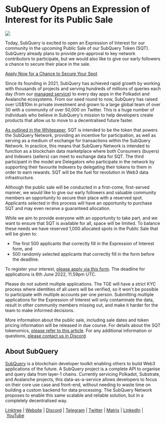 # SubQuery Opens an Expression of Interest for its Public Sale

![](https://miro.medium.com/max/1400/1*oPs8f6r1427cPwlsE1eyRw.png)

Today, SubQuery is excited to open an Expression of Interest for our community in the upcoming Public Sale of our SubQuery Token (SQT). SubQuery already plans to provide pre-approval to key network contributors to participate, but we would also like to give our early followers a chance to secure their place in the sale.

[Apply Now for a Chance to Secure Your Spot](https://docs.google.com/forms/d/e/1FAIpQLSc3V_1TrTmBcSxNTuG8xPnPODJkwj5PhWrnlPHlKzcIFk8cqQ/viewform?usp=sf_link)

Since its founding in 2021, SubQuery has achieved rapid growth by working with thousands of projects and serving hundreds of millions of queries each day (from our [managed service](https://managedservice.subquery.networks)) to every day apps in the Polkadot and Avalanche ecosystems. From our seed round to now, SubQuery has raised over US$10m in private investment and grown to a large global team of over 30 with a community of over 50,000 on Twitter. This is a huge number of individuals who believe in SubQuery's mission to help developers create products that allow us to move to a decentralised future faster.

[As outlined in the Whitepaper](https://static.subquery.network/whitepaper.pdf), SQT is intended to be the token that powers the SubQuery Network, providing an incentive for participation, as well as serving as a medium of exchange for transactions within the SubQuery Network. In practice, this means that SubQuery Network is intended to function as a blockchain data marketplace where both Consumers (buyers) and Indexers (sellers) can meet to exchange data for SQT. The third participant in the model are Delegators who participate in the network by supporting their favourite Indexers by delegating their tokens to them in order to earn rewards. SQT will be the fuel for revolution in Web3 data infrastructure.

Although the public sale will be conducted in a first-come, first-served manner, we would like to give our early followers and valuable community members an opportunity to secure their place with a reserved spot. Applicants selected in this process will have an opportunity to purchase SQT and may even receive a guaranteed allocation.

While we aim to provide everyone with an opportunity to take part, and we want to ensure that SQT is available for all, space will be limited. To balance these needs we have reserved 1,000 allocated spots in the Public Sale that will be given to:

- The first 500 applicants that correctly fill in the Expression of Interest form, and
- 500 randomly selected applicants that correctly fill in the form before the deadline.

To register your interest, [please apply via this form](https://docs.google.com/forms/d/e/1FAIpQLSc3V_1TrTmBcSxNTuG8xPnPODJkwj5PhWrnlPHlKzcIFk8cqQ/viewform?usp=sf_link). The deadline for applications is 6th June 2022, 11.59pm UTC.

Please do not submit multiple applications. The TGE will have a strict KYC process where identities of all users will be verified, so it won't be possible to participate with multiple accounts per one person. Submitting multiple applications for the Expression of Interest will only contaminate the data, result in other community members missing out, and make it harder for the team to make informed decisions.

More information about the public sale, including sale dates and token pricing information will be released in due course. For details about the SQT tokenomics, [please refer to this article](./20211220-tokenomics.md). For any additional information or questions, [please contact us in Discord](https://discord.com/invite/subquery).

## About SubQuery

[SubQuery](https://subquery.network/) is a blockchain developer toolkit enabling others to build Web3 applications of the future. A SubQuery project is a complete API to organise and query data from layer-1 chains. Currently servicing Polkadot, Substrate, and Avalanche projects, this data-as-a-service allows developers to focus on their core use case and front-end, without needing to waste time on building a custom backend for data processing. The SubQuery Network proposes to enable this same scalable and reliable solution, but in a completely decentralised way.

​​[Linktree](https://linktr.ee/subquerynetwork) | [Website](https://subquery.network/) | [Discord](https://discord.com/invite/78zg8aBSMG) | [Telegram](https://t.me/subquerynetwork) | [Twitter](https://twitter.com/subquerynetwork) | [Matrix](https://matrix.to/#/#subquery:matrix.org) | [LinkedIn](https://www.linkedin.com/company/subquery) | [YouTube](https://www.youtube.com/channel/UCi1a6NUUjegcLHDFLr7CqLw)
